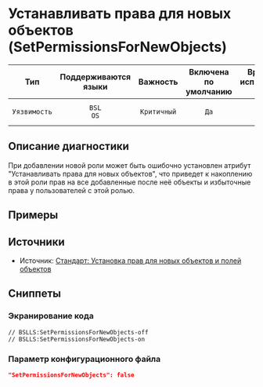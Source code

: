 # Устанавливать права для новых объектов (SetPermissionsForNewObjects)

 Тип | Поддерживаются<br>языки | Важность | Включена<br>по умолчанию | Время на<br>исправление (мин) | Тэги 
 :-: | :-: | :-: | :-: | :-: | :-: 
 `Уязвимость` | `BSL`<br>`OS` | `Критичный` | `Да` | `1` | `standard`<br>`badpractice`<br>`design` 

<!-- Блоки выше заполняются автоматически, не трогать -->
## Описание диагностики
При добавлении новой роли может быть ошибочно установлен атрибут "Устанавливать права для новых объектов", что приведет к накоплению в этой роли прав на все добавленные после неё объекты и избыточные права у пользователей с этой ролью.

## Примеры
<!-- В данном разделе приводятся примеры, на которые диагностика срабатывает, а также можно привести пример, как можно исправить ситуацию -->

## Источники

* Источник: [Стандарт: Установка прав для новых объектов и полей объектов](https://its.1c.ru/db/v8std/content/532/hdoc)

## Сниппеты

<!-- Блоки ниже заполняются автоматически, не трогать -->
### Экранирование кода

```bsl
// BSLLS:SetPermissionsForNewObjects-off
// BSLLS:SetPermissionsForNewObjects-on
```

### Параметр конфигурационного файла

```json
"SetPermissionsForNewObjects": false
```
